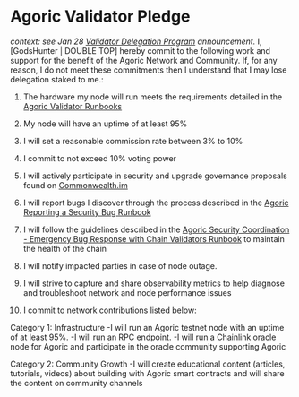 # Agoric Validator Pledge

_context: see Jan 28 [Validator Delegation Program](https://agoric.com/blog/announcements/agoric-validator-program/) announcement._
I, [GodsHunter | DOUBLE TOP] hereby commit to the following work and support for the benefit of the Agoric Network and Community. If, for any reason, I do not meet these commitments then I understand that I may lose delegation staked to me.:

1. The hardware my node will run meets the requirements detailed in the [Agoric Validator Runbooks](https://github.com/Agoric/agoric-sdk/wiki/Runbook%...)

2. My node will have an uptime of at least 95%

3. I will set a reasonable commission rate between 3% to 10%

4. I commit to not exceed 10% voting power

5. I will actively participate in security and upgrade governance proposals found on [Commonwealth.im](https://commonwealth.im/agoric)

6. I will report bugs I discover through the process described in the [Agoric Reporting a Security Bug Runbook](https://github.com/Agoric/agoric-sdk/wiki/Runbook%...)

7. I will follow the guidelines described in the [Agoric Security Coordination - Emergency Bug Response with Chain Validators Runbook](https://github.com/Agoric/agoric-sdk/wiki/Runbook%...) to maintain the health of the chain

8. I will notify impacted parties in case of node outage.

9. I will strive to capture and share observability metrics to help diagnose and troubleshoot network and node performance issues

10. I commit to network contributions listed below:

Category 1: Infrastructure
-I will run an Agoric testnet node with an uptime of at least 95%.
-I will run an RPC endpoint. 
-I will run a Chainlink oracle node for Agoric and participate in the oracle community supporting Agoric

Category 2: Community Growth
-I will create educational content (articles, tutorials, videos) about building with Agoric smart contracts and will share the content on community channels‌
